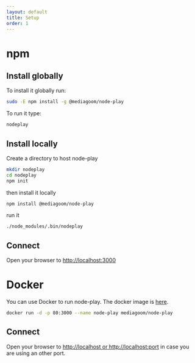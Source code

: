 ```yaml
---
layout: default
title: Setup
order: 1
---
```



# npm

## Install globally

To install it globally run:
```bash
sudo -E npm install -g @mediagoom/node-play
```

To run it type:
```bash
nodeplay
```

## Install locally

Create a directory to host node-play
```bash
mkdir nodeplay
cd nodeplay
npm init
```

then install it locally
```bash
npm install @mediagoom/node-play
```

run it
```bash
./node_modules/.bin/nodeplay
```

## Connect

Open your browser to [http://localhost:3000](http://localhost:3000)

# Docker

You can use Docker to run node-play. The docker image is [here](https://hub.docker.com/r/mediagoom/node-play).

```bash
docker run -d -p 80:3000 --name node-play mediagoom/node-play 
```

## Connect

Open your browser to [http://localhost or http://localhost:port](http://localhost) in case you are using an other port.







